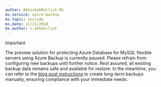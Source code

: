 ```yaml
---
author: AbhishekMallick-MS
ms.service: azure-backup
ms.topic: include
ms.date: 11/21/2024
ms.author: v-abhmallick
---
```


> [!IMPORTANT]
> The preview solution for protecting Azure Database for MySQL flexible servers using Azure Backup is currently paused. Please refrain from configuring new backups until further notice. Rest assured, all existing backup data remains safe and available for restore. In the meantime, you can refer to the [blog post instructions](https://techcommunity.microsoft.com/blog/adformysql/azure-database-for-mysql-extending-long-term-retention-by-using-containers/3065164) to create long-term backups manually, ensuring compliance with your immediate needs.

